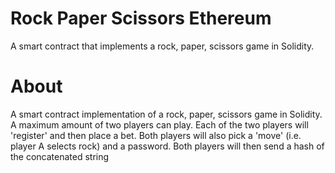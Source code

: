 # Rock Paper Scissors Ethereum
A smart contract that implements a rock, paper, scissors game in Solidity. 

# About
A smart contract implementation of a rock, paper, scissors game in Solidity. A maximum amount of two players can play. Each of the two players will 'register' and then place a bet. Both players will also pick a 'move' (i.e. player A selects rock) and a password. Both players will then send a hash of the concatenated string 
